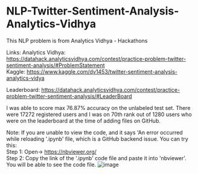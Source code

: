 # NLP-Twitter-Sentiment-Analysis-Analytics-Vidhya
This NLP problem is from Analytics Vidhya - Hackathons

Links:
Analytics Vidhya: https://datahack.analyticsvidhya.com/contest/practice-problem-twitter-sentiment-analysis/#ProblemStatement                                             
Kaggle: https://www.kaggle.com/dv1453/twitter-sentiment-analysis-analytics-vidya

Leaderboard: https://datahack.analyticsvidhya.com/contest/practice-problem-twitter-sentiment-analysis/#LeaderBoard

I was able to score max 76.87% accuracy on the unlabeled test set. There were 17272 registered users and I was on 70th rank out of 1280 users who were on the leaderboard at the time of adding files on GitHub.

Note: If you are unable to view the code, and it says 'An error occurred while reloading '.ipynb' file, which is a GitHub backend issue. You can try this:                         
Step 1: Open-> https://nbviewer.org/                                                                                                              
Step 2: Copy the link of the '.ipynb' code file and paste it into 'nbviewer'. You will be able to see the code file.
![image](https://user-images.githubusercontent.com/22730615/157369262-9dcc2803-ed84-4a73-9ca1-26829c9b504a.png)
